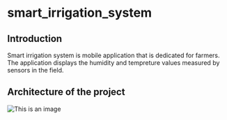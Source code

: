 # smart_irrigation_system

## Introduction
Smart irrigation system is mobile application that is dedicated for farmers. The application displays the humidity and tempreture values measured by sensors in the field.

## Architecture of the project

![This is an image](https://github.com/Wissalhamhoum/smart_irrigation_system/tree/main/assets/architecture.png)

